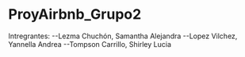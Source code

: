 # ProyAirbnb_Grupo2
Intregrantes:
--Lezma Chuchón, Samantha Alejandra
--Lopez Vilchez, Yannella Andrea
--Tompson Carrillo, Shirley Lucia
